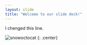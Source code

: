 ```yaml
---
layout: slide
title: "Welcome to our slide deck!"
---
```


I chenged this line.

![snowoctocat](https://octodex.github.com/images/snowoctocat.png)
{: .center}
